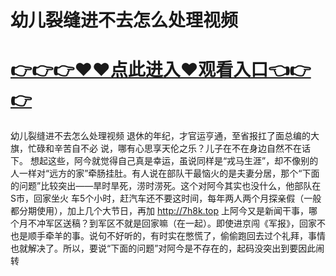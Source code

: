 # 幼儿裂缝进不去怎么处理视频

# <a href="https://github.com/xiaopoe/lesi/issues/1">👉👉👉♥♥点此进入♥观看入口👈👉👉</a>

幼儿裂缝进不去怎么处理视频
退休的年纪，才官运亨通，至省报扛了面总编的大旗，忙碌和辛苦自不必
说，哪有心思享天伦之乐？儿子在不在身边自然不在话下。
想起这些，阿今就觉得自己真是幸运，虽说同样是“戎马生涯”，却不像别的人一样对“远方的家”牵肠挂肚。有人说在部队干最恼火的是夫妻分居，那个“下面的问题”比较突出——旱时旱死，涝时涝死。这个对阿今其实也没什么，他部队在S市，回家坐火
车5个小时，赶汽车还不要这时间，每年两人两个月探亲假（一般都分期使用），加上几个大节日，再加
http://7h8k.top
上阿今又是新闻干事，哪个月不冲军区送稿？到军区不就是回家嘛（在一起）。即使进京闯《军报》，回家不也是顺手牵羊的事。说句不好听的，有时实在憋慌了，偷偷跑回去过个礼拜，事情也就解决了。所以，要说“下面的问题”对阿今是不存在的，起码没突出到要因此闹转
